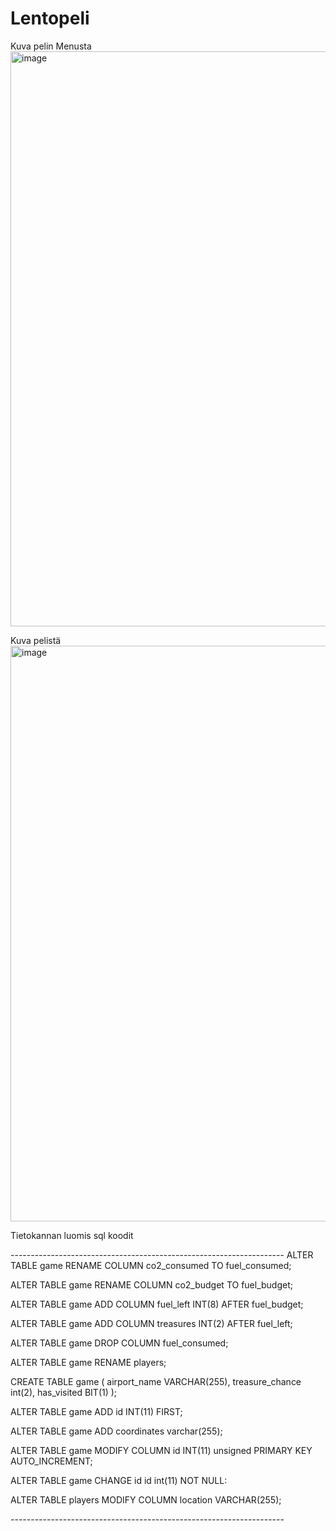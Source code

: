 # Lentopeli

Kuva pelin Menusta
<img width="920" alt="image" src="https://github.com/EinoRuuth/Lentopeli/assets/121025519/5a1b24d3-62bc-4057-989a-17890a7d8f0e">

Kuva pelistä
<img width="921" alt="image" src="https://github.com/EinoRuuth/Lentopeli/assets/121025519/ddf7080d-1050-4f92-81db-d288eac7ede0">


Tietokannan luomis sql koodit
<p>
--------------------------------------------------------------------
ALTER TABLE game RENAME COLUMN co2_consumed TO fuel_consumed;

ALTER TABLE game RENAME COLUMN co2_budget TO fuel_budget;

ALTER TABLE game ADD COLUMN fuel_left INT(8) AFTER fuel_budget;

ALTER TABLE game ADD COLUMN treasures INT(2) AFTER fuel_left;

ALTER TABLE game DROP COLUMN fuel_consumed;

ALTER TABLE game RENAME players;

CREATE TABLE game (
    airport_name VARCHAR(255),
    treasure_chance int(2),
    has_visited BIT(1)
);

ALTER TABLE game ADD id INT(11) FIRST; 

ALTER TABLE game ADD coordinates varchar(255);

ALTER TABLE game MODIFY COLUMN id INT(11) unsigned PRIMARY KEY AUTO_INCREMENT;

ALTER TABLE game CHANGE id id int(11) NOT NULL:

ALTER TABLE players MODIFY COLUMN location VARCHAR(255);

-------------------------------------------------------------------- </p>
